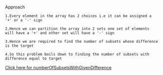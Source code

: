 Approach

    1.Every element in the array has 2 choices i.e it can be assigned a '+' or a '-' sign

    2.Hence we can partition the array into 2 sets one set of elements will have a '+' and other set will have a '-' sign

    3.Hence we are required to find the number of subsets whose difference is the target

    4.So this problem boils down to finding the number of subsets with difference equal to target


[Click here for numberOfSubsetsWithGivenDifference](/home/mohammedmudassirs/Desktop/DSA/top100LikedLeetcode/numberOfSubsetsWithGivenDifference)